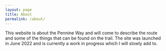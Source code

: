 ```yaml
---
layout: page
title: About
permalink: /about/
---
```


This website is about the Pennine Way and will come to describe the route and some of the things that can be found on the trail. The site was launched in June 2022 and is currently a work in progress which I will slowly add to.
